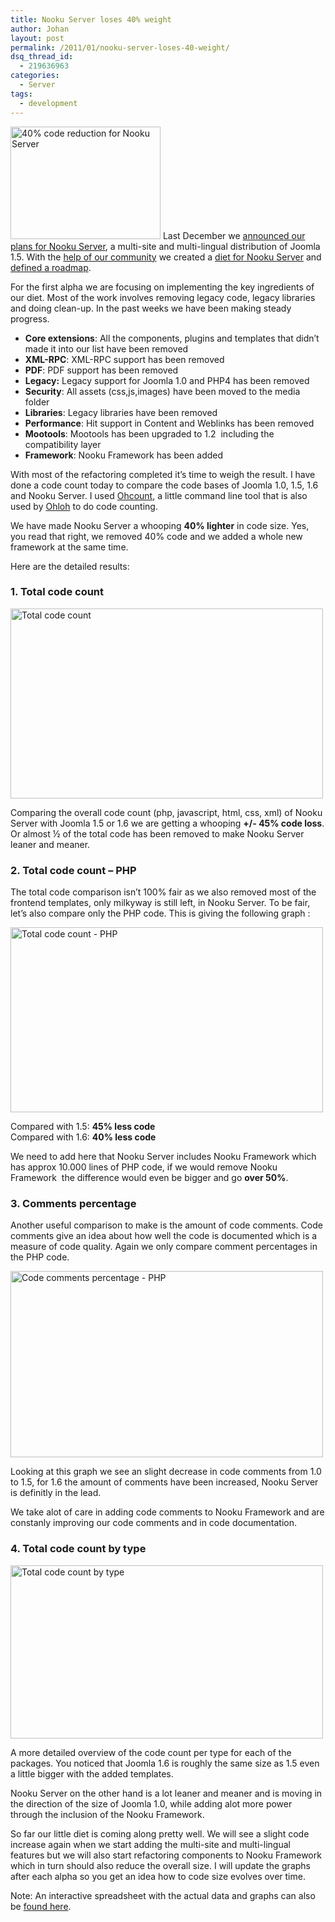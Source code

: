 ```yaml
---
title: Nooku Server loses 40% weight
author: Johan
layout: post
permalink: /2011/01/nooku-server-loses-40-weight/
dsq_thread_id:
  - 219636963
categories:
  - Server
tags:
  - development
---
```

[<img class="alignright" src="http://farm6.static.flickr.com/5017/5401534476_9bfe4c4906_m.jpg" alt="40% code reduction for Nooku Server" width="240" height="180" />][1] Last December we [announced our plans for Nooku Server][2], a multi-site and multi-lingual distribution of Joomla 1.5. With the [help of our community][3] we created a [diet for Nooku Server][4] and [defined a roadmap][5].

For the first alpha we are focusing on implementing the key ingredients of our diet. Most of the work involves removing legacy code, legacy libraries and doing clean-up. In the past weeks we have been making steady progress.

*   **Core extensions**: All the components, plugins and templates that didn’t made it into our list have been removed
*   **XML-RPC**: XML-RPC support has been removed
*   **PDF**: PDF support has been removed
*   **Legacy:** Legacy support for Joomla 1.0 and PHP4 has been removed
*   **Security**: All assets (css,js,images) have been moved to the media folder
*   **Libraries**: Legacy libraries have been removed
*   **Performance**: Hit support in Content and Weblinks has been removed
*   **Mootools**: Mootools has been upgraded to 1.2  including the compatibility layer
*   **Framework**: Nooku Framework has been added

With most of the refactoring completed it’s time to weigh the result. I have done a code count today to compare the code bases of Joomla 1.0, 1.5, 1.6 and Nooku Server. I used [Ohcount][6], a little command line tool that is also used by [Ohloh][7] to do code counting.

We have made Nooku Server a whooping **40% lighter** in code size. Yes, you read that right, we removed 40% code and we added a whole new framework at the same time.

Here are the detailed results:

<!--more-->

### 1. Total code count

[<img src="http://farm6.static.flickr.com/5059/5401437534_6f4d68c469.jpg" alt="Total code count" width="500" height="304" />][8]

Comparing the overall code count (php, javascript, html, css, xml) of Nooku Server with Joomla 1.5 or 1.6 we are getting a whooping **+/- 45% code loss**. Or almost ½ of the total code has been removed to make Nooku Server leaner and meaner.

### 2. Total code count &#8211; PHP

The total code comparison isn’t 100% fair as we also removed most of the frontend templates, only milkyway is still left, in Nooku Server. To be fair, let’s also compare only the PHP code. This is giving the following graph :

[<img src="http://farm6.static.flickr.com/5094/5401437582_588bf5f00e.jpg" alt="Total code count - PHP" width="500" height="296" />][9]

Compared with 1.5: **45% less code**  
Compared with 1.6: **40% less code**

We need to add here that Nooku Server includes Nooku Framework which has approx 10.000 lines of PHP code, if we would remove Nooku Framework  the difference would even be bigger and go **over 50%**.

### 3. Comments percentage

Another useful comparison to make is the amount of code comments. Code comments give an idea about how well the code is documented which is a measure of code quality. Again we only compare comment percentages in the PHP code.

[<img src="http://farm6.static.flickr.com/5134/5400837217_ecc4c82c8b.jpg" alt="Code comments percentage - PHP" width="500" height="298" />][10]

Looking at this graph we see an slight decrease in code comments from 1.0 to 1.5, for 1.6 the amount of comments have been increased, Nooku Server is definitly in the lead.

We take alot of care in adding code comments to Nooku Framework and are constanly improving our code comments and in code documentation.

### 4. Total code count by type

[<img src="http://farm6.static.flickr.com/5291/5400837045_47707cde89.jpg" alt="Total code count by type" width="500" height="277" />][11]

A more detailed overview of the code count per type for each of the packages. You noticed that Joomla 1.6 is roughly the same size as 1.5 even a little bigger with the added templates.

Nooku Server on the other hand is a lot leaner and meaner and is moving in the direction of the size of Joomla 1.0, while adding alot more power through the inclusion of the Nooku Framework.

So far our little diet is coming along pretty well. We will see a slight code increase again when we start adding the multi-site and multi-lingual features but we will also start refactoring components to Nooku Framework which in turn should also reduce the overall size. I will update the graphs after each alpha so you get an idea how to code size evolves over time.

Note: An interactive spreadsheet with the actual data and graphs can also be [found here][12].

 [1]: http://www.flickr.com/photos/nooku/5401534476/ "40% code reduction for Nooku Server by Nooku, on Flickr"
 [2]: http://blog.nooku.org/2010/12/nooku-server-joomla-on-steroids/
 [3]: http://blog.nooku.org/2010/12/putting-nooku-server-on-a-diet/
 [4]: http://blog.nooku.org/2011/01/creating-a-diet-for-nooku-server/
 [5]: http://blog.nooku.org/2011/01/a-roadmap-for-nooku-server/
 [6]: http://www.ohloh.net/p/ohcount
 [7]: http://www.ohloh.net/
 [8]: http://www.flickr.com/photos/nooku/5401437534/ "Total code count by Nooku, on Flickr"
 [9]: http://www.flickr.com/photos/nooku/5401437582/ "Total code count - PHP by Nooku, on Flickr"
 [10]: http://www.flickr.com/photos/nooku/5400837217/ "Code comments percentage - PHP by Nooku, on Flickr"
 [11]: http://www.flickr.com/photos/nooku/5400837045/ "Total code count by type by Nooku, on Flickr"
 [12]: https://spreadsheets.google.com/a/timble.net/pub?key=0AgIxulljZEpYdEROV01sNEVqXzRiLXQ1QU9ZQmZzdGc&hl=en&single=true&gid=5&output=html